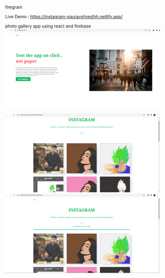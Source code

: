 firegram 

Live Demo : https://instagram-gauravshresthh.netlify.app/

photo gallery app using react and firebase
![image](https://raw.githubusercontent.com/gauravshresthh/firegram/master/public/assets/screenshots/insta-screnshot3.png)

![image](https://github.com/gauravshresthh/firegram/blob/master/public/assets/screenshots/insta-screnshot.png?raw=true)
![image](https://github.com/gauravshresthh/firegram/blob/master/public/assets/screenshots/insta-screnshot2.png?raw=true)
